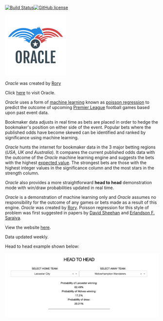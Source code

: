 [![Build Status](https://travis-ci.org/joemccann/dillinger.svg?branch=master)](https://travis-ci.org/joemccann/dillinger)[![GitHub license](https://img.shields.io/github/license/sultan99/react-on-lambda.svg)](https://github.com/sultan99/react-on-lambda/blob/master/LICENSE)

![Screenshot](logo.png)

*Oracle* was created by [Rory](https://www.linkedin.com/in/rory-garton-smith-5b991659/)

Click [here](https://oracle20.herokuapp.com/) to visit Oracle.

*Oracle* uses a form of [machine learning](https://en.wikipedia.org/wiki/Machine_learning) known as [poisson regression](https://en.wikipedia.org/wiki/Poisson_regression) to predict 
the outcome of upcoming [Premier League](https://en.wikipedia.org/wiki/Premier_League) football games based upon past event data.

Bookmaker data adjusts in real time as bets are placed in order to hedge the bookmaker's position on either side of the event. 
Popular bets where the published odds have become skewed can be identified and ranked by significance using machine learning.

*Oracle* hunts the internet for bookmaker data in the 3 major betting regions (*USA, UK and Australia*). It compares the current published odds data with the outcome of the *Oracle* machine learning engine and suggests the bets with the highest [expected value](https://en.wikipedia.org/wiki/Expected_value). The strongest bets are those with the highest integer values in the significance column and the most stars in the strength column.

*Oracle* also provides a more straightforward **head to head** demonstration mode with win/draw probabilities updated in real time.

*Oracle* is a demonstration of machine learning only and *Oracle* assumes no responsibility for the outcome of any games or bets made as a result of this engine.
*Oracle* was created by [Rory](https://www.linkedin.com/in/rory-garton-smith-5b991659/). Poisson regression for this style of problem was first suggested in papers by [David Sheehan](https://dashee87.github.io/football/python/predicting-football-results-with-statistical-modelling/) and [Erlandson F. Saraiva](https://www.researchgate.net/publication/305801126_Predicting_football_scores_via_Poisson_regression_model_applications_to_the_National_Football_League).

View the website [here](https://oracle20.herokuapp.com/).

Data updated weekly.

Head to head example shown below:

![Screenshot](gameexample.png)
